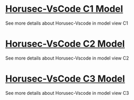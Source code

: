 
# [Horusec-VsCode C1 Model](/en/Horusec-VsCode/c1/HOME)
  See more details about Horusec-Vscode in model view C1

# [Horusec-VsCode C2 Model](/en/Horusec-VsCode/c2/HOME)
  See more details about Horusec-Vscode in model view C2

# [Horusec-VsCode C3 Model](/en/Horusec-VsCode/c3/HOME)
  See more details about Horusec-Vscode in model view C3